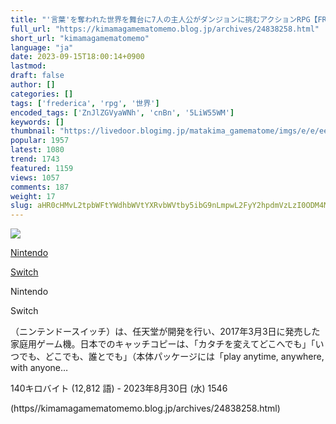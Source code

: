 ```yaml
---
title: "'言葉'を奪われた世界を舞台に7人の主人公がダンジョンに挑むアクションRPG【FREDERICA (フレデリカ)】序盤を遊べる体験版が配信開始 "
full_url: "https://kimamagamematomemo.blog.jp/archives/24838258.html"
short_url: "kimamagamematomemo"
language: "ja"
date: 2023-09-15T18:00:14+0900
lastmod: 
draft: false
author: []
categories: []
tags: ['frederica', 'rpg', '世界']
encoded_tags: ['ZnJlZGVyaWNh', 'cnBn', '5LiW55WM']
keywords: []
thumbnail: "https://livedoor.blogimg.jp/matakima_gamematome/imgs/e/e/ee70d45e-s.jpg"
popular: 1957
latest: 1080
trend: 1743
featured: 1159
views: 1057
comments: 187
weight: 17
slug: aHR0cHMvL2tpbWFtYWdhbWVtYXRvbWVtby5ibG9nLmpwL2FyY2hpdmVzLzI0ODM4MjU4Lmh0bWw=
---
```


![](https://livedoor.blogimg.jp/matakima_gamematome/imgs/e/e/ee70d45e-s.jpg)

<div><a title='Nintendo Switch' href='https//ja.wikipedia.org/wiki/Nintendo_Switch' target='_blank'>Nintendo <p>Switch</p></a> <p class='searchresult'>Nintendo <p>Switch</p>（ニンテンドースイッチ）は、任天堂が開発を行い、2017年3月3日に発売した家庭用ゲーム機。日本でのキャッチコピーは、「カタチを変えてどこへでも」「いつでも、どこでも、誰とでも」（本体パッケージには「play anytime, anywhere, with anyone…</p> <p class='mw-search-result-data'>140キロバイト (12,812 語) - 2023年8月30日 (水) 1546</p></div>

(https//kimamagamematomemo.blog.jp/archives/24838258.html)
